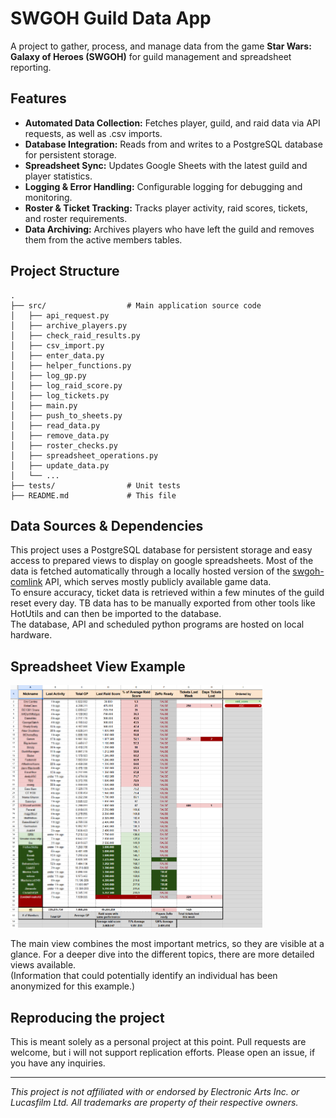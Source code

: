 # SWGOH Guild Data App

A project to gather, process, and manage data from the game **Star Wars: Galaxy of Heroes (SWGOH)** for guild management and spreadsheet reporting.

## Features

- **Automated Data Collection:** Fetches player, guild, and raid data via API requests, as well as .csv imports.
- **Database Integration:** Reads from and writes to a PostgreSQL database for persistent storage.
- **Spreadsheet Sync:** Updates Google Sheets with the latest guild and player statistics.
- **Logging & Error Handling:** Configurable logging for debugging and monitoring.
- **Roster & Ticket Tracking:** Tracks player activity, raid scores, tickets, and roster requirements.
- **Data Archiving:** Archives players who have left the guild and removes them from the active members tables.

## Project Structure

```
.
├── src/                  # Main application source code
│   ├── api_request.py
│   ├── archive_players.py
│   ├── check_raid_results.py
│   ├── csv_import.py
│   ├── enter_data.py
│   ├── helper_functions.py
│   ├── log_gp.py
│   ├── log_raid_score.py
│   ├── log_tickets.py
│   ├── main.py
│   ├── push_to_sheets.py
│   ├── read_data.py
│   ├── remove_data.py
│   ├── roster_checks.py
│   ├── spreadsheet_operations.py
│   ├── update_data.py
│   └── ...
├── tests/                # Unit tests
├── README.md             # This file
```
## Data Sources & Dependencies

This project uses a PostgreSQL database for persistent storage and easy access to prepared views to display on google spreadsheets. Most of the data is fetched automatically through a locally hosted version of the [swgoh-comlink](https://github.com/swgoh-utils/swgoh-comlink) API, which serves mostly publicly available game data. <br>
To ensure accuracy, ticket data is retrieved within a few minutes of the guild reset every day. TB data has to be manually exported from other tools like HotUtils and can then be imported to the database.<br>
The database, API and scheduled python programs are hosted on local hardware. 

## Spreadsheet View Example

<img src="assets/spreadsheet_example.png" alt="An example of the main spreadsheet view" width="80%">

The main view combines the most important metrics, so they are visible at a glance. For a deeper dive into the different topics, there are more detailed views available. <br>
(Information that could potentially identify an individual has been anonymized for this example.)

## Reproducing the project

This is meant solely as a personal project at this point. Pull requests are welcome, but i will not support replication efforts.
Please open an issue, if you have any inquiries. 


---

*This project is not affiliated with or endorsed by Electronic Arts Inc. or Lucasfilm Ltd. All trademarks are property of their respective owners.*
